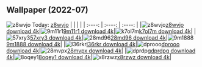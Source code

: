 ## Wallpaper (2022-07)
![z8wvjo](https://w.wallhaven.cc/full/z8/wallhaven-z8wvjo.jpg) Today: [z8wvjo](https://th.wallhaven.cc/small/z8/z8wvjo.jpg)
|      |      |      |
| :----: | :----: | :----: |
|![z8wvjo](https://th.wallhaven.cc/small/z8/z8wvjo.jpg)[z8wvjo download 4k](https://wallhaven.cc/w/z8wvjo)|![9m11r1](https://th.wallhaven.cc/small/9m/9m11r1.jpg)[9m11r1 download 4k](https://wallhaven.cc/w/9m11r1)|![k7ol7m](https://th.wallhaven.cc/small/k7/k7ol7m.jpg)[k7ol7m download 4k](https://wallhaven.cc/w/k7ol7m)|
|![57xry3](https://th.wallhaven.cc/small/57/57xry3.jpg)[57xry3 download 4k](https://wallhaven.cc/w/57xry3)|![28md96](https://th.wallhaven.cc/small/28/28md96.jpg)[28md96 download 4k](https://wallhaven.cc/w/28md96)|![9m1888](https://th.wallhaven.cc/small/9m/9m1888.jpg)[9m1888 download 4k](https://wallhaven.cc/w/9m1888)|
|![l36rkr](https://th.wallhaven.cc/small/l3/l36rkr.jpg)[l36rkr download 4k](https://wallhaven.cc/w/l36rkr)|![dprooo](https://th.wallhaven.cc/small/dp/dprooo.jpg)[dprooo download 4k](https://wallhaven.cc/w/dprooo)|![28mvpx](https://th.wallhaven.cc/small/28/28mvpx.jpg)[28mvpx download 4k](https://wallhaven.cc/w/28mvpx)|
|![dprdpg](https://th.wallhaven.cc/small/dp/dprdpg.jpg)[dprdpg download 4k](https://wallhaven.cc/w/dprdpg)|![8oqey1](https://th.wallhaven.cc/small/8o/8oqey1.jpg)[8oqey1 download 4k](https://wallhaven.cc/w/8oqey1)|![x8rzwz](https://th.wallhaven.cc/small/x8/x8rzwz.jpg)[x8rzwz download 4k](https://wallhaven.cc/w/x8rzwz)|
